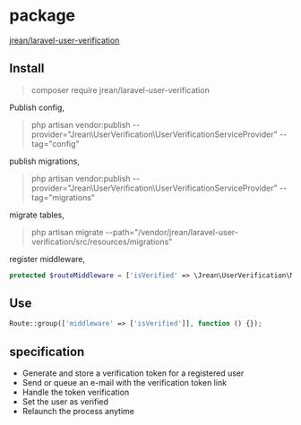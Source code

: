 # package
[jrean/laravel-user-verification](https://github.com/jrean/laravel-user-verification)

## Install
> composer require jrean/laravel-user-verification

Publish config,
> php artisan vendor:publish --provider="Jrean\UserVerification\UserVerificationServiceProvider" --tag="config"

publish migrations,
> php artisan vendor:publish --provider="Jrean\UserVerification\UserVerificationServiceProvider" --tag="migrations"

migrate tables,
> php artisan migrate --path="/vendor/jrean/laravel-user-verification/src/resources/migrations"

register middleware,
```php
protected $routeMiddleware = ['isVerified' => \Jrean\UserVerification\Middleware\IsVerified::class];
```

## Use
```php
Route::group(['middleware' => ['isVerified']], function () {});
```

## specification
- Generate and store a verification token for a registered user
- Send or queue an e-mail with the verification token link
- Handle the token verification
- Set the user as verified
- Relaunch the process anytime
